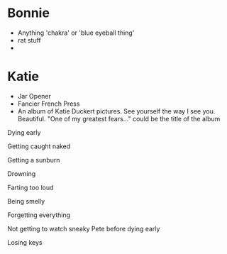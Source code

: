 # Bonnie 

- Anything 'chakra' or 'blue eyeball thing'
- rat stuff
- 


# Katie

- Jar Opener
- Fancier French Press
- An album of Katie Duckert pictures. See yourself the way I see you. Beautiful. "One of my greatest fears..." could be the title of the album

Dying early

Getting caught naked

Getting a sunburn

Drowning

Farting too loud

Being smelly

Forgetting everything

Not getting to watch sneaky Pete before dying early

Losing keys 